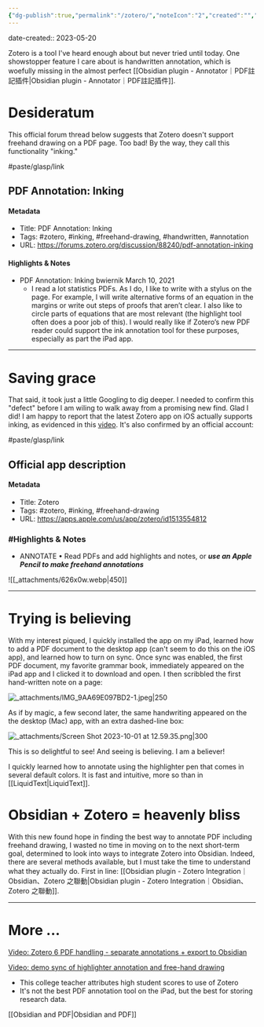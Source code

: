 ```yaml
---
{"dg-publish":true,"permalink":"/zotero/","noteIcon":"2","created":"","updated":""}
---
```


date-created:: 2023-05-20

Zotero is a tool I've heard enough about but never tried until today. One showstopper feature I care about is handwritten annotation, which is woefully missing in the almost perfect [[Obsidian plugin - Annotator｜PDF註記插件\|Obsidian plugin - Annotator｜PDF註記插件]].
# Desideratum

This official forum thread below suggests that Zotero doesn't support freehand drawing on a PDF page. Too bad! By the way, they call this functionality "inking."

#paste/glasp/link 
## PDF Annotation: Inking

#### Metadata
- Title: PDF Annotation: Inking
- Tags: #zotero, #inking, #freehand-drawing, #handwritten, #annotation
- URL: https://forums.zotero.org/discussion/88240/pdf-annotation-inking
#### Highlights & Notes
- PDF Annotation: Inking bwiernik March 10, 2021 
	- I read a lot statistics PDFs. As I do, I like to write with a stylus on the page. For example, I will write alternative forms of an equation in the margins or write out steps of proofs that aren’t clear. I also like to circle parts of equations that are most relevant (the highlight tool often does a poor job of this). I would really like if Zotero’s new PDF reader could support the ink annotation tool for these purposes, especially as part the iPad app.

---
# Saving grace

That said, it took just a little Googling to dig deeper. I needed to confirm this "defect" before I am wiling to walk away from a promising new find. Glad I did! I am happy to report that the latest Zotero app on iOS actually supports inking, as evidenced in this [video](https://www.bilibili.com/video/BV1P54y1N7Gr/?spm_id_from=333.337.search-card.all.click). It's also confirmed by an official account:

#paste/glasp/link 
## Official app description
#### Metadata

- Title: ‎Zotero
- Tags: #zotero, #inking, #freehand-drawing
- URL: https://apps.apple.com/us/app/zotero/id1513554812
### #Highlights & Notes

- ANNOTATE  • Read PDFs and add highlights and notes, or ***use an Apple Pencil to make freehand annotations***

![[_attachments/626x0w.webp|450]]

---
# Trying is believing

With my interest piqued, I quickly installed the app on my iPad, learned how to add a PDF document to the desktop app (can't seem to do this on the iOS app), and learned how to turn on sync. Once sync was enabled, the first PDF document, my favorite grammar book, immediately appeared on the iPad app and I clicked it to download and open. I then scribbled the first hand-written note on a page:

![_attachments/IMG_9AA69E097BD2-1.jpeg|250](/img/user/_attachments/IMG_9AA69E097BD2-1.jpeg)

As if by magic, a few second later, the same handwriting appeared on the the desktop (Mac) app, with an extra dashed-line box:

![_attachments/Screen Shot 2023-10-01 at 12.59.35.png|300](/img/user/_attachments/Screen%20Shot%202023-10-01%20at%2012.59.35.png)

This is so delightful to see! And seeing is believing. I am a believer!

I quickly learned how to annotate using the highlighter pen that comes in several default colors. It is fast and intuitive, more so than in [[LiquidText\|LiquidText]].
# Obsidian + Zotero = heavenly bliss

With this new found hope in finding the best way to annotate PDF including freehand drawing, I wasted no time in moving on to the next short-term goal, determined to look into ways to integrate Zotero into Obsidian. Indeed, there are several methods available, but I must take the time to understand what they actually do. First in line: [[Obsidian plugin - Zotero Integration｜Obsidian、Zotero 之聯動\|Obsidian plugin - Zotero Integration｜Obsidian、Zotero 之聯動]].

---
# More ...

[Video: Zotero 6 PDF handling - separate annotations + export to Obsidian](https://www.youtube.com/watch?v=mMpVMuGBGe8)

[Video: demo sync of highlighter annotation and free-hand drawing](https://www.youtube.com/watch?v=dxQxrYCJRvY)
- This college teacher attributes high student scores to use of Zotero
- It's not the best PDF annotation tool on the iPad, but the best for storing research data.

[[Obsidian and PDF\|Obsidian and PDF]]